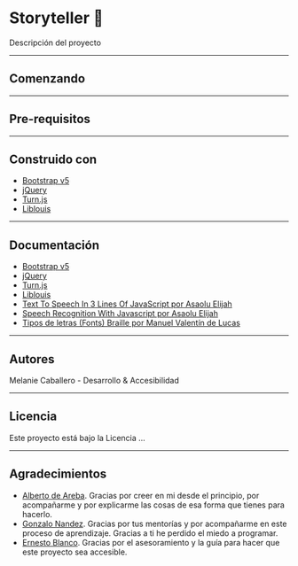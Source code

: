 # Storyteller 📖


Descripción del proyecto 

--- 

## Comenzando 

--- 

## Pre-requisitos 

--- 

## Construido con 
- [Bootstrap v5](https://getbootstrap.com/docs/5.0/getting-started/introduction/) 
- [jQuery](https://jquery.com/) 
- [Turn.js](http://www.turnjs.com/) 
- [Liblouis](http://liblouis.org/) 

---

## Documentación
- [Bootstrap v5](https://getbootstrap.com/docs/5.0/getting-started/introduction/) 
- [jQuery](https://jquery.com/) 
- [Turn.js](http://www.turnjs.com/) 
- [Liblouis](http://liblouis.org/)
- [Text To Speech In 3 Lines Of JavaScript por Asaolu Elijah](https://dev.to/asaoluelijah/text-to-speech-in-3-lines-of-javascript-b8h) 
- [Speech Recognition With Javascript por Asaolu Elijah](https://dev.to/asaoluelijah/speech-recognition-with-javascript-4lh6) 
- [Tipos de letras (Fonts) Braille por Manuel Valentín de Lucas](https://www.compartolid.es/tipos-de-letras-fonts-braille/) 

---

## Autores 
Melanie Caballero - Desarrollo & Accesibilidad 

--- 

## Licencia 
Este proyecto está bajo la Licencia ... 

--- 

## Agradecimientos

- [Alberto de Areba](https://github.com/Birckin). Gracias por creer en mi desde el principio, por acompañarme y por explicarme las cosas de esa forma que tienes para hacerlo.
- [Gonzalo Nandez](https://github.com/Gonzalo2310). Gracias por tus mentorías y por acompañarme en este proceso de aprendizaje. Gracias a ti he perdido el miedo a programar.
- [Ernesto Blanco](https://github.com/bcernesto). Gracias por el asesoramiento y la guía para hacer que este proyecto sea accesible.
